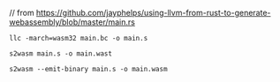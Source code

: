 // from https://github.com/jayphelps/using-llvm-from-rust-to-generate-webassembly/blob/master/main.rs

```
llc -march=wasm32 main.bc -o main.s
```

```
s2wasm main.s -o main.wast
```

```
s2wasm --emit-binary main.s -o main.wasm
```
